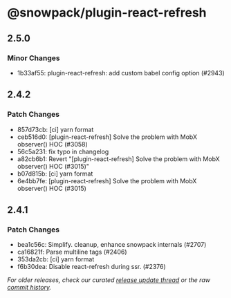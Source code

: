 # @snowpack/plugin-react-refresh

## 2.5.0

### Minor Changes

- 1b33af55: plugin-react-refresh: add custom babel config option (#2943) <Maximilian Fellner>

## 2.4.2

### Patch Changes

- 857d73cb: [ci] yarn format
- ceb516d0: [plugin-react-refresh] Solve the problem with MobX observer() HOC (#3058) <yuhongda>
- 56c5a231: fix typo in changelog
- a82cb6b1: Revert "[plugin-react-refresh] Solve the problem with MobX observer() HOC (#3015)"
- b07d815b: [ci] yarn format
- 6e4bb7fe: [plugin-react-refresh] Solve the problem with MobX observer() HOC (#3015) <yuhongda>

## 2.4.1

### Patch Changes

- bea1c56c: Simplify. cleanup, enhance snowpack internals (#2707)
- ca16821f: Parse multiline <body> tags (#2406) <Nahuel Greco>
- 353da2cb: [ci] yarn format
- f6b30dea: Disable react-refresh during ssr. (#2376) <Chris Thomas>

_For older releases, check our curated [release update thread](https://github.com/withastro/snowpack/discussions/1183) or the raw [commit history](https://github.com/withastro/snowpack/commits/main/plugins/plugin-react-refresh)._
